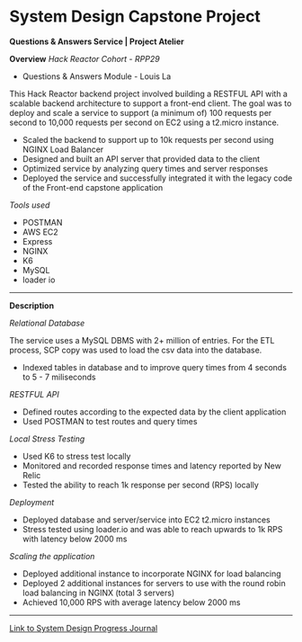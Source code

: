 # System Design Capstone Project
**Questions & Answers Service | Project Atelier**

**Overview**
*Hack Reactor Cohort - RPP29*

* Questions & Answers Module - Louis La

This Hack Reactor backend project involved building a RESTFUL API with a scalable backend architecture to support a front-end client. The goal was to deploy and scale a service to support (a minimum of) 100 requests per second to 10,000 requests per second on EC2 using a t2.micro instance.

* Scaled the backend to support up to 10k requests per second using NGINX Load Balancer
* Designed and built an API server that provided data to the client
* Optimized service by analyzing query times and server responses
* Deployed the service and successfully integrated it with the legacy code of the Front-end capstone application

*Tools used*

* POSTMAN
* AWS EC2
* Express
* NGINX
* K6
* MySQL
* loader io
---

**Description**

*Relational Database*

The service uses a MySQL DBMS with 2+ million of entries. For the ETL process, SCP copy was used to load the csv data into the database.
* Indexed tables in database and to improve query times from 4 seconds to 5 - 7 miliseconds

*RESTFUL API*

* Defined routes according to the expected data by the client application
* Used POSTMAN to test routes and query times

*Local Stress Testing*

* Used K6 to stress test locally
* Monitored and recorded response times and latency reported by New Relic
* Tested the ability to reach 1k response per second (RPS) locally

*Deployment*

* Deployed database and server/service into EC2 t2.micro instances
* Stress tested using loader.io and was able to reach upwards to 1k RPS with latency below 2000 ms

*Scaling the application*

* Deployed additional instance to incorporate NGINX for load balancing
* Deployed 2 additional instances for servers to use with the round robin load balancing in NGINX (total 3 servers)
* Achieved 10,000 RPS with average latency below 2000 ms

---

[Link to System Design Progress Journal](https://louis-systemdesign.blogspot.com/)